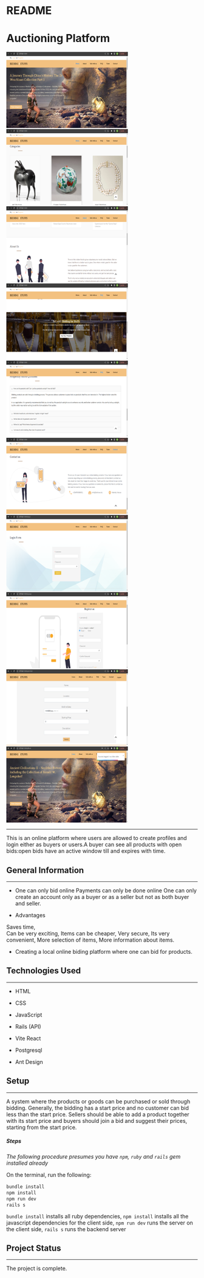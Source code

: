 # README
<h1>Auctioning Platform</h1>

<img src='public/images/screenshot1.png' width='320px' height='200' alt='first screenshot'/>
<img src='public/images/screenshot2.png' width='320px' height='200' alt='second screenshot'/>
<img src='public/images/screenshot3.png' width='320px' height='200' alt='third screenshot'/>
<img src='public/images/screenshot4.png' width='320px' height='200' alt='forth screenshot'/>
<img src='public/images/screenshot5.png' width='320px' height='200' alt='fifth screenshot'/>
<img src='public/images/screenshot6.png' width='320px' height='200' alt='sixth screenshot'/>
<img src='public/images/screenshot7.png' width='320px' height='200' alt='seventh screenshot'/>
<img src='public/images/screenshot8.png' width='320px' height='200' alt='eighth screenshot'/>
<img src='public/images/screenshot9.png' width='320px' height='200' alt='nineth screenshot'/>
<img src='public/images/screenshot10.png' width='320px' height='200' alt='tenth screenshot'/>


<hr>
<p>This is an online platform where users are allowed to create profiles and login either as buyers or users.A buyer can see all products with open bids:open bids have an active window till and expires with time.</p><h2>General Information</h2>
<hr><ul>
<li>One can only bid online
Payments can only be done online
One can only create an account only as a buyer or as a seller but not as both buyer and seller.</li>
</ul><ul>
<li>Advantages</li>
</ul>
<p>Saves time,<br>
Can be very exciting,
Items can be cheaper,
Very secure,
Its very convenient,
More selection of items,
More information about items.</p><ul>
<li>Creating a local online biding platform where one can bid for products.</li>
</ul><h2>Technologies Used</h2>
<hr><ul>
<li>HTML</li>
</ul><ul>
<li>CSS</li>
</ul><ul>
<li>JavaScript</li>
</ul><ul>
<li>Rails (API)</li>
</ul><ul>
<li>Vite React</li>
</ul><ul>
<li>Postgresql</li>
</ul><ul>
<li>Ant Design</li>
</ul><h2>Setup</h2>
<hr><p>A system where the products or goods can be purchased or sold through bidding. Generally, the bidding has a start price and no customer can bid less than the start price. Sellers should be able to add a product together with its start price and buyers should join a bid and suggest their prices, starting from the start price.</p><h5>Steps</h5>

<i>The following procedure presumes you have `npm`, `ruby` and `rails` gem installed already</i>

On the terminal, run the following:

```
bundle install
npm install
npm run dev
rails s
```

`bundle install` installs all ruby dependencies,
`npm install` installs all the javascript dependencies for the client side, `npm run dev` runs the server on the client side, 
`rails s` runs the backend server

<h2>Project Status</h2>
<hr><p>The project is complete.</p>
